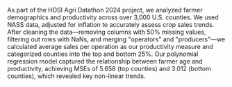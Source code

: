 As part of the HDSI Agri Datathon 2024 project, we analyzed farmer demographics and productivity across over 3,000 U.S. counties. We used NASS data, adjusted for inflation to accurately assess crop sales trends. After cleaning the data—removing columns with 50% missing values, filtering out rows with NaNs, and merging "operators" and "producers"—we calculated average sales per operation as our productivity measure and categorized counties into the top and bottom 25%. Our polynomial regression model captured the relationship between farmer age and productivity, achieving MSEs of 5.658 (top counties) and 3.012 (bottom counties), which revealed key non-linear trends.
